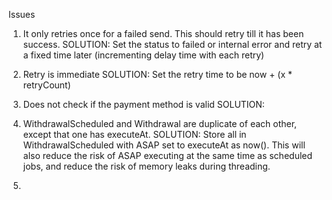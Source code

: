 Issues

1. It only retries once for a failed send. This should retry till it has been success.
   SOLUTION: Set the status to failed or internal error and retry at a fixed time later (incrementing delay time with each retry)
   
2. Retry is immediate
   SOLUTION: Set the retry time to be now + (x * retryCount)
   
3. Does not check if the payment method is valid
   SOLUTION: 
   
4. WithdrawalScheduled and Withdrawal are duplicate of each other, except that one has executeAt. 
   SOLUTION: Store all in WithdrawalScheduled with ASAP set to executeAt as now(). This will also reduce the risk of ASAP executing at the same
   			time as scheduled jobs, and reduce the risk of memory leaks during threading.
   
5. 
